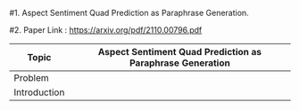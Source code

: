 #1. Aspect Sentiment Quad Prediction as Paraphrase Generation.

#2. Paper Link : https://arxiv.org/pdf/2110.00796.pdf

| Topic | Aspect Sentiment Quad Prediction as Paraphrase Generation |
| ---------------| --------------------------- |
| Problem | |
|Introduction | |